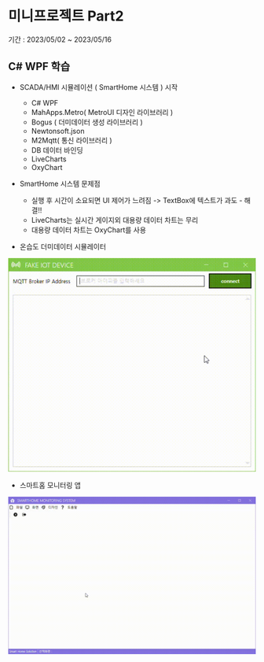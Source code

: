 # 미니프로젝트 Part2
기간 : 2023/05/02 ~ 2023/05/16

## C# WPF 학습
- SCADA/HMI 시뮬레이션 ( SmartHome 시스템 ) 시작
	- C# WPF 
	- MahApps.Metro( MetroUI 디자인 라이브러리 )
	- Bogus ( 더미데이터 생성 라이브러리 )
	- Newtonsoft.json
	- M2Mqtt( 통신 라이브러리 )
	- DB 데이터 바인딩
	- LiveCharts
	- OxyChart
	
- SmartHome	 시스템 문제점
	- 실행 후 시간이 소요되면 UI 제어가 느려짐 -> TextBox에 텍스트가 과도 - 해결!!
	- LiveCharts는 실시간 게이지외 대용량 데이터 차트는 무리
	- 대용량 데이터 차트는 OxyChart를 사용
	
- 온습도 더미데이터 시뮬레이터
<img src="https://github.com/llsuzn/Mini_Projects/blob/main/Part2/images/Fake%20IOT%20Device.gif?raw=true" width=700 />

- 스마트홈 모니터링 앱
<img src="https://github.com/llsuzn/Mini_Projects/blob/main/Part2/images/SmartHome%20Monitoring%20System.gif?raw=true" width=700 />

